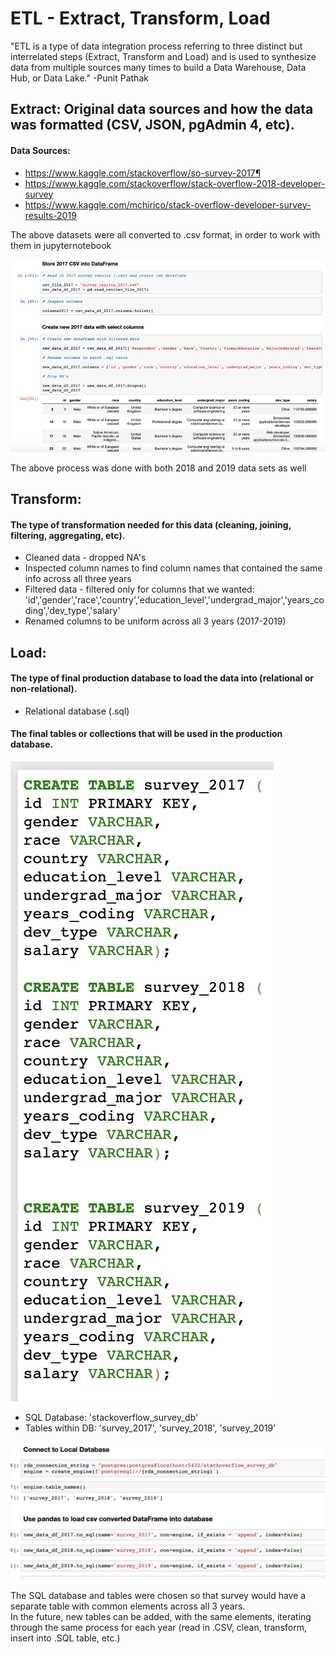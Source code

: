 # ETL - Extract, Transform, Load

"ETL is a type of data integration process referring to three distinct but interrelated steps (Extract, Transform and Load) and is used to synthesize data from multiple sources many times to build a Data Warehouse, Data Hub, or Data Lake." -Punit Pathak

## Extract: Original data sources and how the data was formatted (CSV, JSON, pgAdmin 4, etc).

#### Data Sources:

* https://www.kaggle.com/stackoverflow/so-survey-2017¶
* https://www.kaggle.com/stackoverflow/stack-overflow-2018-developer-survey
* https://www.kaggle.com/mchirico/stack-overflow-developer-survey-results-2019

The above datasets were all converted to .csv format, in order to work with them in jupyternotebook

![csv.png](csv.png)

The above process was done with both 2018 and 2019 data sets as well 

## Transform:
#### The type of transformation needed for this data (cleaning, joining, filtering, aggregating, etc).

- Cleaned data - dropped NA's
- Inspected column names to find column names that contained the same info across all three years
- Filtered data - filtered only for columns that we wanted:
'id','gender','race','country','education_level','undergrad_major','years_coding','dev_type','salary'
- Renamed columns to be uniform across all 3 years (2017-2019)

## Load:

#### The type of final production database to load the data into (relational or non-relational).

- Relational database (.sql)

#### The final tables or collections that will be used in the production database.

![sql_tables.png](sql_tables.png)
- SQL Database: 'stackoverflow_survey_db'
- Tables within DB: 'survey_2017', 'survey_2018', 'survey_2019'

![database.png](database.png)


The SQL database and tables were chosen so that survey would have a separate table with common elements across all 3 years.  
In the future, new tables can be added, with the same elements, iterating through the same process for each year (read in .CSV, clean, transform, insert into .SQL table, etc.)
